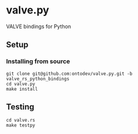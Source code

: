 # valve.py
VALVE bindings for Python

## Setup

### Installing from source

	git clone git@github.com:ontodev/valve.py.git -b valve_rs_python_bindings
	cd valve.py
	make install

## Testing

	cd valve.rs
	make testpy
